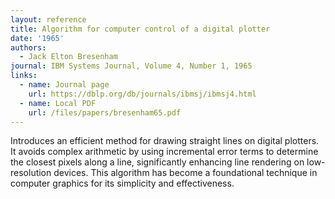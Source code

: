 ```yaml
---
layout: reference
title: Algorithm for computer control of a digital plotter
date: '1965'
authors:
  - Jack Elton Bresenham
journal: IBM Systems Journal, Volume 4, Number 1, 1965
links:
  - name: Journal page
    url: https://dblp.org/db/journals/ibmsj/ibmsj4.html
  - name: Local PDF
    url: /files/papers/bresenham65.pdf
---
```

Introduces an efficient method for drawing straight lines on digital plotters. It avoids complex arithmetic by using incremental error terms to determine the closest pixels along a line, significantly enhancing line rendering on low-resolution devices. This algorithm has become a foundational technique in computer graphics for its simplicity and effectiveness.
